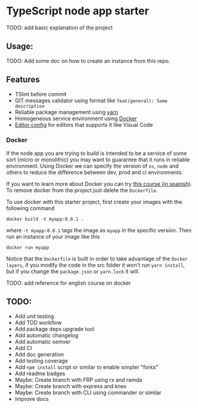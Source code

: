 TypeScript node app starter
===========================

TODO: add basic explanation of the project

Usage:
------
TODO: Add some doc on how to create an instance from this repo.


Features
--------
* TSlint before commit
* GIT messages validator using format like `feat(general): Some description`
* Reliable package management using [yarn](https://yarnpkg.com/en/)
* Homogeneous service environment using [Docker](https://www.docker.com/)
* [Editor config](http://editorconfig.org/) for editors that supports it like Visual Code

### Docker

If the node app you are trying to build is intended to be a service of some sort (micro or monolithic) you may want to guarantee that it runs in reliable environment. Using Docker we can specify the version of `os`, `node` and others to reduce the difference between dev, prod and ci environments.

If you want to learn more about Docker you can try [this course (in spanish)](https://www.acamica.com/cursos/128/introduccion-a-docker). To remove docker from the project just delete the `Dockerfile`.

To use docker with this starter project, first create your images with the following command

```console
docker build -t myapp:0.0.1 .
```

where `-t myapp:0.0.1` tags the image as `myapp` in the specific version. Then run an instance of your image like this

```console
docker run myapp
```

Notice that the `Dockerfile` is built in order to take advantage of the `Docker layers`, if you modify the code in the src folder it won't run `yarn install`, but if you change the `package.json` or `yarn.lock` it will.

TODO: add reference for english course on docker


TODO:
-----
* Add unit testing
* Add TDD workflow
* Add package deps upgrade tool
* Add automatic changelog
* Add automatic semver
* Add CI
* Add doc generation
* Add testing coverage
* Add `npm install` script or similar to enable simpler "forks"
* Add readme badges
* Maybe: Create branch with FRP using rx and ramda
* Maybe: Create branch with express and knex
* Maybe: Create branch with CLI using commander or similar
* Improve docs
